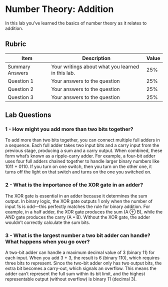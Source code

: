 # Number Theory: Addition

In this lab you've learned the basics of number theory as it relates to addition.

## Rubric

| Item | Description | Value |
| ---- | ----------- | ----- |
| Summary Answers | Your writings about what you learned in this lab. | 25% |
| Question 1 | Your answers to the question | 25% |
| Question 2 | Your answers to the question | 25% |
| Question 3 | Your answers to the question | 25% |

## Lab Questions

### 1 - How might you add more than two bits together?
To add more than two bits together, you can connect multiple full adders in a sequence. Each full adder takes two input bits and a carry input from the previous stage, producing a sum and a carry output. When combined, these form what’s known as a ripple-carry adder. For example, a four-bit adder uses four full adders chained together to handle larger binary numbers like 1011 + 0110. If you turn on one switch, then you turn on the other one, it turns off the light on that switch and turns on the one you switched on.

### 2 - What is the importance of the XOR gate in an adder?

The XOR gate is essential in an adder because it determines the sum output. In binary logic, the XOR gate outputs 1 only when the number of input 1s is odd—this perfectly matches the rule for binary addition. For example, in a half adder, the XOR gate produces the sum (A ⊕ B), while the AND gate produces the carry (A • B). Without the XOR gate, the adder wouldn’t correctly calculate the sum bits.

### 3 - What is the largest number a two bit adder can handle? What happens when you go over?
A two-bit adder can handle a maximum decimal value of 3 (binary 11) for each input. When you add 3 + 3, the result is 6 (binary 110), which requires three bits to represent. Since the two-bit adder only has two output bits, the extra bit becomes a carry-out, which signals an overflow. This means the adder can’t represent the full sum within its bit limit, and the highest representable output (without overflow) is binary 11 (decimal 3).
